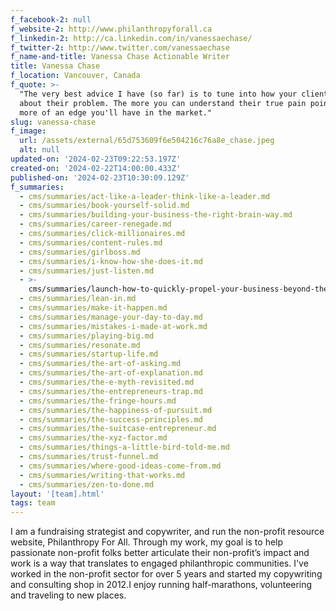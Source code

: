 ```yaml
---
f_facebook-2: null
f_website-2: http://www.philanthropyforall.ca
f_linkedin-2: http://ca.linkedin.com/in/vanessaechase/
f_twitter-2: http://www.twitter.com/vanessaechase
f_name-and-title: Vanessa Chase Actionable Writer
title: Vanessa Chase
f_location: Vancouver, Canada
f_quote: >-
  "The very best advice I have (so far) is to tune into how your clients talk
  about their problem. The more you can understand their true pain points, the
  more of an edge you'll have in the market."
slug: vanessa-chase
f_image:
  url: /assets/external/65d753609f6e504216c76a8e_chase.jpeg
  alt: null
updated-on: '2024-02-23T09:22:53.197Z'
created-on: '2024-02-22T14:00:00.433Z'
published-on: '2024-02-23T10:30:09.129Z'
f_summaries:
  - cms/summaries/act-like-a-leader-think-like-a-leader.md
  - cms/summaries/book-yourself-solid.md
  - cms/summaries/building-your-business-the-right-brain-way.md
  - cms/summaries/career-renegade.md
  - cms/summaries/click-millionaires.md
  - cms/summaries/content-rules.md
  - cms/summaries/girlboss.md
  - cms/summaries/i-know-how-she-does-it.md
  - cms/summaries/just-listen.md
  - >-
    cms/summaries/launch-how-to-quickly-propel-your-business-beyond-the-competition.md
  - cms/summaries/lean-in.md
  - cms/summaries/make-it-happen.md
  - cms/summaries/manage-your-day-to-day.md
  - cms/summaries/mistakes-i-made-at-work.md
  - cms/summaries/playing-big.md
  - cms/summaries/resonate.md
  - cms/summaries/startup-life.md
  - cms/summaries/the-art-of-asking.md
  - cms/summaries/the-art-of-explanation.md
  - cms/summaries/the-e-myth-revisited.md
  - cms/summaries/the-entrepreneurs-trap.md
  - cms/summaries/the-fringe-hours.md
  - cms/summaries/the-happiness-of-pursuit.md
  - cms/summaries/the-success-principles.md
  - cms/summaries/the-suitcase-entrepreneur.md
  - cms/summaries/the-xyz-factor.md
  - cms/summaries/things-a-little-bird-told-me.md
  - cms/summaries/trust-funnel.md
  - cms/summaries/where-good-ideas-come-from.md
  - cms/summaries/writing-that-works.md
  - cms/summaries/zen-to-done.md
layout: '[team].html'
tags: team
---
```


I am a fundraising strategist and copywriter, and run the non-profit resource website, Philanthropy For All. Through my work, my goal is to help passionate non-profit folks better articulate their non-profit’s impact and work is a way that translates to engaged philanthropic communities. I've worked in the non-profit sector for over 5 years and started my copywriting and consulting shop in 2012.I enjoy running half-marathons, volunteering and traveling to new places.
